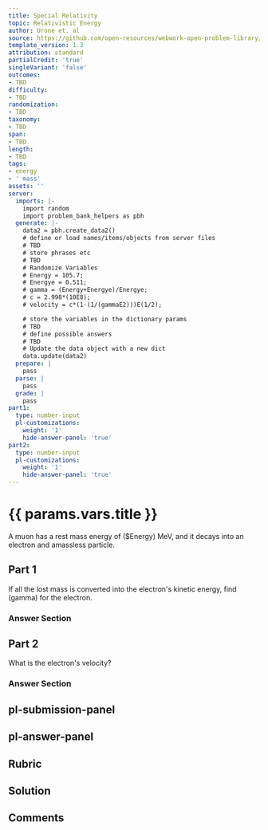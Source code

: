 ```yaml
---
title: Special Relativity
topic: Relativistic Energy
author: Urone et. al
source: https://github.com/open-resources/webwork-open-problem-library/tree/master/Contrib/BrockPhysics/College_Physics_Urone/28.Special_Relativity/28-06.Relativistic_Energy/NU_U17-28-06-009.pg
template_version: 1.3
attribution: standard
partialCredit: 'true'
singleVariant: 'false'
outcomes:
- TBD
difficulty:
- TBD
randomization:
- TBD
taxonomy:
- TBD
span:
- TBD
length:
- TBD
tags:
- energy
- ' mass'
assets: ''
server:
  imports: |-
    import random
    import problem_bank_helpers as pbh
  generate: |-
    data2 = pbh.create_data2()
    # define or load names/items/objects from server files
    # TBD
    # store phrases etc
    # TBD
    # Randomize Variables
    # Energy = 105.7;
    # Energye = 0.511;
    # gamma = (Energy+Energye)/Energye;
    # c = 2.998*(10E8);
    # velocity = c*(1-(1/(gammaE2)))E(1/2);

    # store the variables in the dictionary params
    # TBD
    # define possible answers
    # TBD
    # Update the data object with a new dict
    data.update(data2)
  prepare: |
    pass
  parse: |
    pass
  grade: |
    pass
part1:
  type: number-input
  pl-customizations:
    weight: '1'
    hide-answer-panel: 'true'
part2:
  type: number-input
  pl-customizations:
    weight: '1'
    hide-answer-panel: 'true'
---
```


# {{ params.vars.title }} 


A muon has a rest mass energy of ($Energy) MeV, and it decays into an electron and amassless particle.

## Part 1 
If all the lost mass is converted into the electron's kinetic energy, find (gamma) for the electron. 


 ### Answer Section

## Part 2 
What is the electron's velocity? 


 ### Answer Section


## pl-submission-panel 


## pl-answer-panel 


## Rubric 


## Solution 


## Comments 


